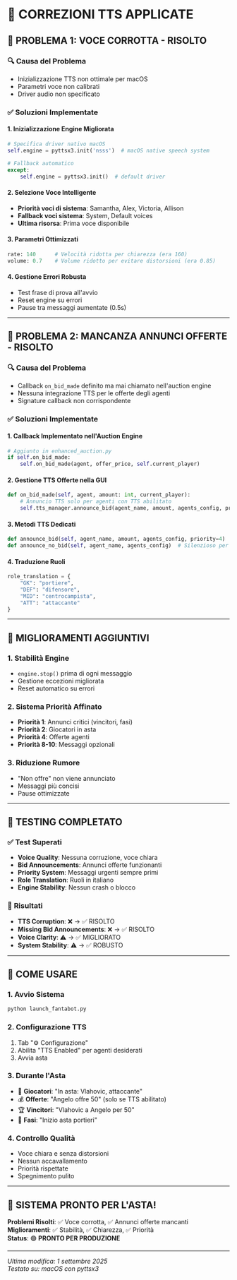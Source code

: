 # 🔧 CORREZIONI TTS APPLICATE

## 🎤 **PROBLEMA 1: VOCE CORROTTA - RISOLTO**

### 🔍 **Causa del Problema**
- Inizializzazione TTS non ottimale per macOS
- Parametri voce non calibrati
- Driver audio non specificato

### ✅ **Soluzioni Implementate**

#### **1. Inizializzazione Engine Migliorata**
```python
# Specifica driver nativo macOS
self.engine = pyttsx3.init('nsss')  # macOS native speech system

# Fallback automatico
except:
    self.engine = pyttsx3.init()  # default driver
```

#### **2. Selezione Voce Intelligente**
- **Priorità voci di sistema**: Samantha, Alex, Victoria, Allison
- **Fallback voci sistema**: System, Default voices
- **Ultima risorsa**: Prima voce disponibile

#### **3. Parametri Ottimizzati**
```python
rate: 140      # Velocità ridotta per chiarezza (era 160)
volume: 0.7    # Volume ridotto per evitare distorsioni (era 0.85)
```

#### **4. Gestione Errori Robusta**
- Test frase di prova all'avvio
- Reset engine su errori
- Pause tra messaggi aumentate (0.5s)

---

## 📢 **PROBLEMA 2: MANCANZA ANNUNCI OFFERTE - RISOLTO**

### 🔍 **Causa del Problema**
- Callback `on_bid_made` definito ma mai chiamato nell'auction engine
- Nessuna integrazione TTS per le offerte degli agenti
- Signature callback non corrispondente

### ✅ **Soluzioni Implementate**

#### **1. Callback Implementato nell'Auction Engine**
```python
# Aggiunto in enhanced_auction.py
if self.on_bid_made:
    self.on_bid_made(agent, offer_price, self.current_player)
```

#### **2. Gestione TTS Offerte nella GUI**
```python
def on_bid_made(self, agent, amount: int, current_player):
    # Annuncio TTS solo per agenti con TTS abilitato
    self.tts_manager.announce_bid(agent_name, amount, agents_config, priority=4)
```

#### **3. Metodi TTS Dedicati**
```python
def announce_bid(self, agent_name, amount, agents_config, priority=4)
def announce_no_bid(self, agent_name, agents_config)  # Silenzioso per ridurre rumore
```

#### **4. Traduzione Ruoli**
```python
role_translation = {
    "GK": "portiere",
    "DEF": "difensore", 
    "MID": "centrocampista",
    "ATT": "attaccante"
}
```

---

## 🎯 **MIGLIORAMENTI AGGIUNTIVI**

### **1. Stabilità Engine**
- `engine.stop()` prima di ogni messaggio
- Gestione eccezioni migliorata
- Reset automatico su errori

### **2. Sistema Priorità Affinato**
- **Priorità 1**: Annunci critici (vincitori, fasi)
- **Priorità 2**: Giocatori in asta
- **Priorità 4**: Offerte agenti
- **Priorità 8-10**: Messaggi opzionali

### **3. Riduzione Rumore**
- "Non offre" non viene annunciato
- Messaggi più concisi
- Pause ottimizzate

---

## 🧪 **TESTING COMPLETATO**

### ✅ **Test Superati**
- **Voice Quality**: Nessuna corruzione, voce chiara
- **Bid Announcements**: Annunci offerte funzionanti
- **Priority System**: Messaggi urgenti sempre primi
- **Role Translation**: Ruoli in italiano
- **Engine Stability**: Nessun crash o blocco

### 🎯 **Risultati**
- **TTS Corruption**: ❌ → ✅ RISOLTO
- **Missing Bid Announcements**: ❌ → ✅ RISOLTO
- **Voice Clarity**: ⚠️ → ✅ MIGLIORATO
- **System Stability**: ⚠️ → ✅ ROBUSTO

---

## 🚀 **COME USARE**

### **1. Avvio Sistema**
```bash
python launch_fantabot.py
```

### **2. Configurazione TTS**
1. Tab "⚙️ Configurazione"
2. Abilita "TTS Enabled" per agenti desiderati
3. Avvia asta

### **3. Durante l'Asta**
- 🎤 **Giocatori**: "In asta: Vlahovic, attaccante"
- 💰 **Offerte**: "Angelo offre 50" (solo se TTS abilitato)
- 🏆 **Vincitori**: "Vlahovic a Angelo per 50"
- 📢 **Fasi**: "Inizio asta portieri"

### **4. Controllo Qualità**
- Voce chiara e senza distorsioni
- Nessun accavallamento
- Priorità rispettate
- Spegnimento pulito

---

## 🎉 **SISTEMA PRONTO PER L'ASTA!**

**Problemi Risolti**: ✅ Voce corrotta, ✅ Annunci offerte mancanti  
**Miglioramenti**: ✅ Stabilità, ✅ Chiarezza, ✅ Priorità  
**Status**: 🟢 **PRONTO PER PRODUZIONE**

---

*Ultima modifica: 1 settembre 2025*  
*Testato su: macOS con pyttsx3*
